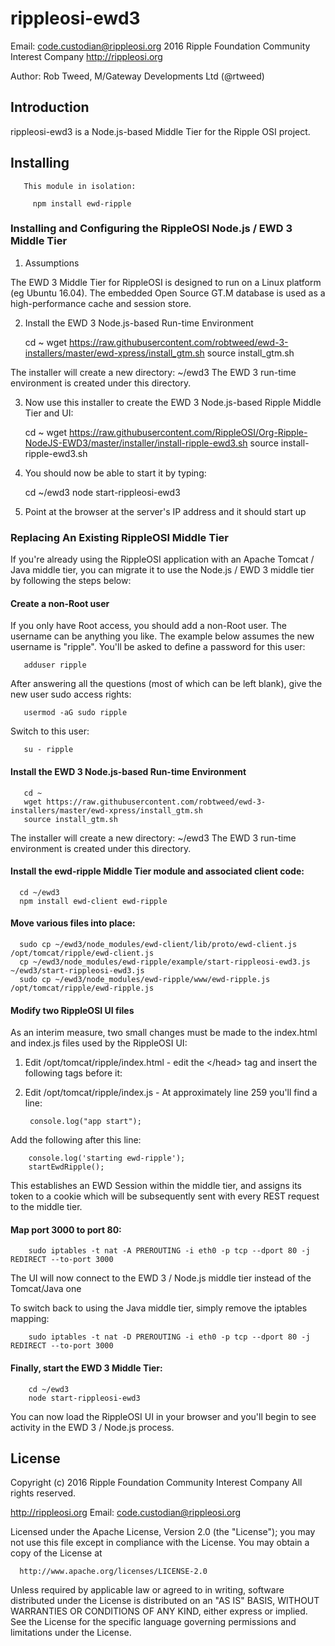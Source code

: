 # rippleosi-ewd3

Email: <code.custodian@rippleosi.org>
2016 Ripple Foundation Community Interest Company [http://rippleosi.org  ](http://rippleosi.org)

Author: Rob Tweed, M/Gateway Developments Ltd (@rtweed)

## Introduction

rippleosi-ewd3 is a Node.js-based Middle Tier for the Ripple OSI 
project.

## Installing

       This module in isolation: 

         npm install ewd-ripple

### Installing and Configuring the RippleOSI Node.js / EWD 3 Middle Tier

1) Assumptions

  The EWD 3 Middle Tier for RippleOSI is designed to run on a Linux
  platform (eg Ubuntu 16.04).  The embedded Open Source GT.M database is
  used as a high-performance cache and session store.


 2) Install the EWD 3 Node.js-based Run-time Environment

       cd ~
       wget https://raw.githubusercontent.com/robtweed/ewd-3-installers/master/ewd-xpress/install_gtm.sh
       source install_gtm.sh

  The installer will create a new directory: ~/ewd3
  The EWD 3 run-time environment is created under this directory.

3) Now use this installer to create the EWD 3 Node.js-based Ripple 
 Middle Tier and UI:

      cd ~
      wget https://raw.githubusercontent.com/RippleOSI/Org-Ripple-NodeJS-EWD3/master/installer/install-ripple-ewd3.sh
      source install-ripple-ewd3.sh


4) You should now be able to start it by typing:

      cd ~/ewd3
      node start-rippleosi-ewd3

5) Point at the browser at the server's IP address and it should start up


### Replacing An Existing RippleOSI Middle Tier

If you're already using the RippleOSI application with an Apache Tomcat / Java middle tier,
you can migrate it to use the Node.js / EWD 3 middle tier by following the steps below:

#### Create a non-Root user

If you only have Root access, you should add a non-Root user.  The username can be anything you like.  The example below assumes the
new username is "ripple". You'll be asked to define a password for this user:

       adduser ripple

After answering all the questions (most of which can be left blank), give the new user sudo access rights:

       usermod -aG sudo ripple

Switch to this user:

       su - ripple

#### Install the EWD 3 Node.js-based Run-time Environment

       cd ~
       wget https://raw.githubusercontent.com/robtweed/ewd-3-installers/master/ewd-xpress/install_gtm.sh
       source install_gtm.sh

The installer will create a new directory: ~/ewd3
The EWD 3 run-time environment is created under this directory.

#### Install the ewd-ripple Middle Tier module and associated client code:

      cd ~/ewd3
      npm install ewd-client ewd-ripple

#### Move various files into place:

      sudo cp ~/ewd3/node_modules/ewd-client/lib/proto/ewd-client.js /opt/tomcat/ripple/ewd-client.js
      cp ~/ewd3/node_modules/ewd-ripple/example/start-rippleosi-ewd3.js ~/ewd3/start-rippleosi-ewd3.js
      sudo cp ~/ewd3/node_modules/ewd-ripple/www/ewd-ripple.js /opt/tomcat/ripple/ewd-ripple.js


#### Modify two RippleOSI UI files

As an interim measure, two small changes must be made to the index.html and index.js files used by the RippleOSI UI:

1) Edit /opt/tomcat/ripple/index.html - edit the &lt;/head> tag and insert the following tags before it:

      <script src="/ewd-client.js"></script>
      <script src="/socket.io/socket.io.js"></script>
      <script src="ewd-ripple.js"></script>


1) Edit /opt/tomcat/ripple/index.js - At approximately line 259 you'll find a line:

        console.log("app start");

Add the following after this line:

        console.log('starting ewd-ripple');
        startEwdRipple();

This establishes an EWD Session within the middle tier, and assigns its token to a cookie which will be subsequently sent with every REST 
request to the middle tier.

#### Map port 3000 to port 80:

        sudo iptables -t nat -A PREROUTING -i eth0 -p tcp --dport 80 -j REDIRECT --to-port 3000

The UI will now connect to the EWD 3 / Node.js middle tier instead of the Tomcat/Java one

To switch back to using the Java middle tier, simply remove the iptables mapping:

        sudo iptables -t nat -D PREROUTING -i eth0 -p tcp --dport 80 -j REDIRECT --to-port 3000


#### Finally, start the EWD 3 Middle Tier:

        cd ~/ewd3
        node start-rippleosi-ewd3

You can now load the RippleOSI UI in your browser and you'll begin to see activity in the EWD 3 / Node.js process.



## License

  Copyright (c) 2016 Ripple Foundation Community Interest Company
  All rights reserved.

  http://rippleosi.org
  Email: code.custodian@rippleosi.org                                                                          

  Licensed under the Apache License, Version 2.0 (the "License");
  you may not use this file except in compliance with the License.
  You may obtain a copy of the License at                                  

      http://www.apache.org/licenses/LICENSE-2.0

  Unless required by applicable law or agreed to in writing, software
  distributed under the License is distributed on an "AS IS" BASIS,
  WITHOUT WARRANTIES OR CONDITIONS OF ANY KIND, either express or implied.
  See the License for the specific language governing permissions and
  limitations under the License.

